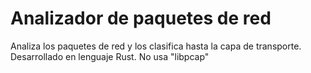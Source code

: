 # Analizador de paquetes de red

Analiza los paquetes de red y los clasifica hasta la capa de transporte. Desarrollado en lenguaje Rust. No usa "libpcap"